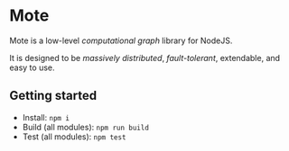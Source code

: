 Mote
=====

Mote is a low-level *computational graph* library for NodeJS.

It is designed to be *massively distributed*, *fault-tolerant*, extendable, and 
easy to use.

Getting started
---------------

* Install: `npm i`
* Build (all modules): `npm run build`
* Test (all modules): `npm test`
